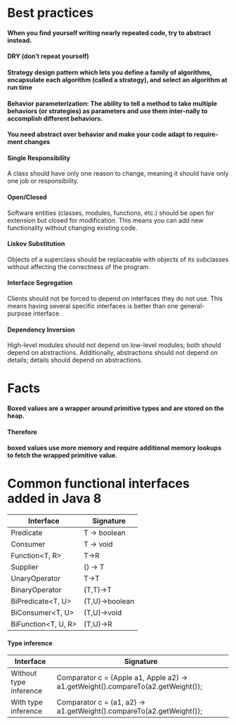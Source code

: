 # Best practices

#### When you find yourself writing nearly repeated code, try to abstract instead.

#### DRY (don’t repeat yourself)

#### Strategy design pattern which lets you define a family of algorithms, encapsulate each algorithm (called a strategy), and select an algorithm at run time

#### Behavior parameterization: The ability to tell a method to take multiple behaviors (or strategies) as parameters and use them inter-nally to accomplish different behaviors.

#### You need abstract over behavior and make your code adapt to require-ment changes

#### Single Responsibility

A class should have only one reason to change, meaning it should have only one job or responsibility.

#### Open/Closed

Software entities (classes, modules, functions, etc.) should be open for extension but closed for modification. This
means you can add new functionality without changing existing code.

#### Liskov Substitution

Objects of a superclass should be replaceable with objects of its subclasses without affecting the correctness of the
program.

#### Interface Segregation

Clients should not be forced to depend on interfaces they do not use. This means having several specific interfaces is
better than one general-purpose interface.

#### Dependency Inversion

High-level modules should not depend on low-level modules; both should depend on abstractions. Additionally,
abstractions should not depend on details; details should depend on abstractions.

# Facts

#### Boxed values are a wrapper around primitive types and are stored on the heap.

#### Therefore

#### boxed values use more memory and require additional memory lookups to fetch the wrapped primitive value.

# Common functional interfaces added in Java 8

| Interface           | Signature      |
|---------------------|----------------|
| Predicate<T>        | T -> boolean   |
| Consumer<T>         | T -> void      |
| Function<T, R>      | T->R           |
| Supplier<T>         | () -> T        |
| UnaryOperator<T>    | T->T           |
| BinaryOperator<T>   | (T,T)->T       |
| BiPredicate<T, U>   | (T,U)->boolean |
| BiConsumer<T, U>    | (T,U)->void    |
| BiFunction<T, U, R> | (T,U)->R       |

#### Type inference

| Interface              | Signature                                                                               |
|------------------------|-----------------------------------------------------------------------------------------|
| Without type inference | Comparator<Apple> c = (Apple a1, Apple a2) -> a1.getWeight().compareTo(a2.getWeight()); |
| With type inference    | Comparator<Apple> c = (a1, a2) -> a1.getWeight().compareTo(a2.getWeight());             |